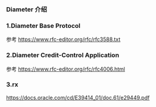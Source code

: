 ### Diameter 介绍

### 1.Diameter Base Protocol

参考
https://www.rfc-editor.org/rfc/rfc3588.txt

### 2.Diameter Credit-Control Application

参考
https://www.rfc-editor.org/rfc/rfc4006.html

### 3.rx

https://docs.oracle.com/cd/E39414_01/doc.61/e29449.pdf
